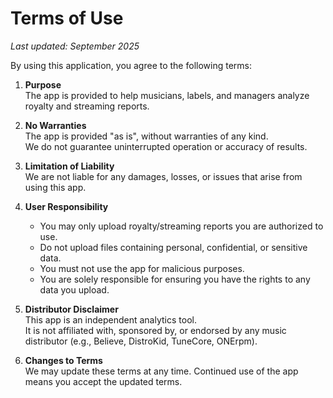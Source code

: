 # Terms of Use

_Last updated: September 2025_

By using this application, you agree to the following terms:

1. **Purpose**  
   The app is provided to help musicians, labels, and managers analyze royalty and streaming reports.

2. **No Warranties**  
   The app is provided "as is", without warranties of any kind.  
   We do not guarantee uninterrupted operation or accuracy of results.

3. **Limitation of Liability**  
   We are not liable for any damages, losses, or issues that arise from using this app.

4. **User Responsibility**  
   - You may only upload royalty/streaming reports you are authorized to use.  
   - Do not upload files containing personal, confidential, or sensitive data.  
   - You must not use the app for malicious purposes.  
   - You are solely responsible for ensuring you have the rights to any data you upload.

5. **Distributor Disclaimer**  
   This app is an independent analytics tool.  
   It is not affiliated with, sponsored by, or endorsed by any music distributor (e.g., Believe, DistroKid, TuneCore, ONErpm).

6. **Changes to Terms**  
   We may update these terms at any time. Continued use of the app means you accept the updated terms.